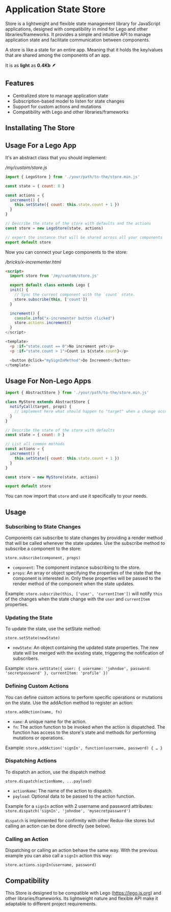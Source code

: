 # Application State Store

Store is a lightweight and flexible state management library for JavaScript applications, designed with compatibility in mind for Lego and other libraries/frameworks. It provides a simple and intuitive API to manage application state and facilitate communication between components.

A store is like a state for an entire app. Meaning that it holds the key/values
that are shared among the components of an app.

It is as **light** as **0.4Kb** 🪶

## Features

- Centralized store to manage application state
- Subscription-based model to listen for state changes
- Support for custom actions and mutations
- Compatibility with Lego and other libraries/frameworks

## Installating The Store

## Usage For a Lego App

It's an abstract class that you should implement:

_/my/custom/store.js_

```javascript
import { LegoStore } from './your/path/to-the/store.min.js'

const state = { count: 0 }

const actions = {
  increment() {
    this.setState({ count: this.state.count + 1 })
  }
}

// Describe the state of the store with defaults and the actions
const store = new LegoStore(state, actions)

// export the instance that will be shared across all your components
export default store
```

Now you can connect your Lego components to the store:

_/bricks/x-incrementer.html_

```html
<script>
  import store from '/my/custom/store.js'

  export default class extends Lego {
  init() {
    // Sync the current component with the `count` state.
    store.subscribe(this, ['count'])
  }

  increment() {
    console.info("x-incrementer button clicked")
    store.actions.increment()
  }
</script>

<template>
  <p :if="state.count == 0">No increment yet</p>
  <p :if="state.count > 1">Count is ${state.count}</p>

  <button @click="mySignInMethod">Do Increment</button>
</template>
```

## Usage For Non-Lego Apps

```javascript
import { AbstractStore } from './your/path/to-the/store.min.js'

class MyStore extends AbstractStore {
  notifyCall(target, props) {
    // implement here what should happen to "target" when a change occurs with the "props".
  }
}

// Describe the state of the store with defaults
const state = { count: 0 }

// List all common methods
const actions = {
  increment() {
    this.setState({ count: this.state.count + 1 })
  }
}

const store = new MyStore(state, actions)

export default store
```

You can now import that `store` and use it specifically to your needs.

## Usage

### Subscribing to State Changes

Components can subscribe to state changes by providing a render method that will be called whenever the state updates. Use the subscribe method to subscribe a component to the store:

```
store.subscribe(component, props)
```

- `component`: The component instance subscribing to the store.
- `props`: An array or object specifying the properties of the state that the component is interested in. Only these properties will be passed to the render method of the component when the state updates.

Example: `store.subscribe(this, ['user', 'currentItem'])` will notify `this` of the changes when the state change with the `user` and `currentItem` properties.

### Updating the State

To update the state, use the setState method:

```
store.setState(newState)
```

- `newState`: An object containing the updated state properties. The new state will be merged with the existing state, triggering the notification of subscribers.

Example: `store.setState({ user: { username: 'johndoe', password: 'secretpassword' }, currentItem: 'profile' })`

### Defining Custom Actions

You can define custom actions to perform specific operations or mutations on the state. Use the addAction method to register an action:

```
store.addAction(name, fn)
```

- `name`: A unique name for the action.
- `fn`: The action function to be invoked when the action is dispatched. The function has access to the store's state and methods for performing mutations or operations.

Example: `store.addAction('signIn', function(username, password) { … }`

### Dispatching Actions

To dispatch an action, use the dispatch method:

```
store.dispatch(actionName, ...payload)
```

- `actionName`: The name of the action to dispatch.
- `payload`: Optional data to be passed to the action function.

Example for a `signIn` action with 2 username and password attributes: `store.dispatch('signIn', 'johndoe', 'mysecretpassword')`

`dispatch` is implemented for confirmity with other Redux-like stores but calling an action can be done directly (see below).

### Calling an Action

Dispatching or calling an action behave the same way.
With the previous example you can also call a `signIn` action this way:

```
store.actions.signIn(username, password)
```

## Compatibility

This Store is designed to be compatible with Lego (https://lego.js.org) and other libraries/frameworks. Its lightweight nature and flexible API make it adaptable to different project requirements.
